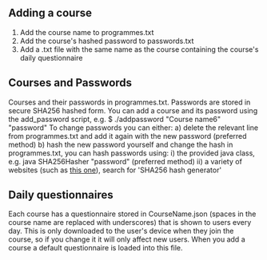 Adding a course
---------------
1. Add the course name to programmes.txt
2. Add the course's hashed password to passwords.txt
3. Add a .txt file with the same name as the course containing the course's daily questionnaire

Courses and Passwords
---------------------
Courses and their passwords in programmes.txt. Passwords are stored in secure SHA256 hashed form. You can add a course and its password using the add_password script, e.g.
    $ ./addpassword "Course name6" "password"
To change passwords you can either:
    a) delete the relevant line from programmes.txt and add it again with the new password (preferred method)
    b) hash the new password yourself and change the hash in programmes.txt, you can hash passwords using:
        i)  the provided java class, e.g. java SHA256Hasher "password" (preferred method)
        ii) a variety of websites (such as [this one](http://www.miraclesalad.com/webtools/sha256.php)), search for 'SHA256 hash generator'

Daily questionnaires
--------------------
Each course has a questionnaire stored in CourseName.json (spaces in the course name are replaced with underscores) that is shown to users every day. This is only downloaded to the user's device when they join the course, so if you change it it will only affect new users. When you add a course a default questionnaire is loaded into this file.